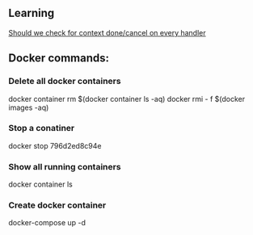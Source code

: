 
## Learning

[Should we check for context done/cancel on every handler](https://github.com/gofiber/fiber/issues/805#issuecomment-699614997)

## Docker commands:

### Delete all docker containers
docker container rm $(docker container ls -aq)
docker rmi - f $(docker images -aq)

### Stop a conatiner
docker stop 796d2ed8c94e

### Show all running containers
docker container ls

### Create docker container 
docker-compose up -d